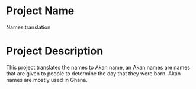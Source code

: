 # Project Name
Names translation

# Project Description
This project translates the names to Akan name, an Akan names are names that are given to people to determine the day that they were born. Akan names are mostly used in Ghana.
